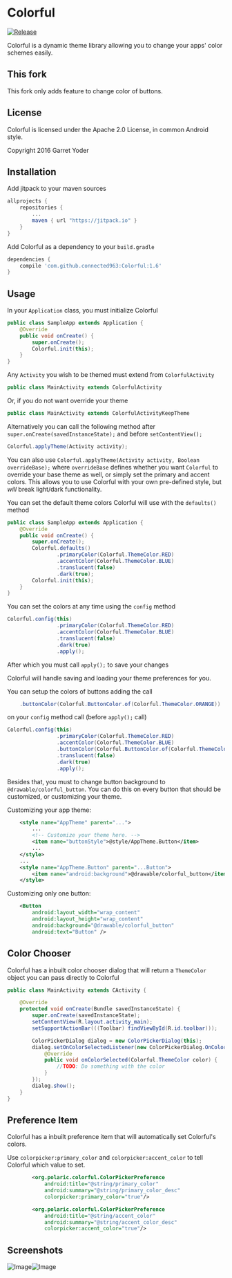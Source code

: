 # Colorful
[![Release](https://jitpack.io/v/connected963/Colorful.svg)](https://jitpack.io/#connected963/Colorful)


Colorful is a dynamic theme library allowing you to change your apps' color schemes easily.

## This fork
This fork only adds feature to change color of buttons.

## License

Colorful is licensed under the Apache 2.0 License, in common Android style.

Copyright 2016 Garret Yoder


## Installation
Add jitpack to your maven sources
```groovy
allprojects {
    repositories {
        ...
        maven { url "https://jitpack.io" }
    }
}
```
Add Colorful as a dependency to your `build.gradle`
```groovy
dependencies {
    compile 'com.github.connected963:Colorful:1.6'
}
```

## Usage

In your `Application` class, you must initialize Colorful
```java
public class SampleApp extends Application {
    @Override
    public void onCreate() {
        super.onCreate();
        Colorful.init(this);
    }
}
```
Any `Activity` you wish to be themed must extend from `ColorfulActivity`
```java
public class MainActivity extends ColorfulActivity
```
Or, if you do not want override your theme
```java
public class MainActivity extends ColorfulActivityKeepTheme
```
Alternatively you can call the following method after `super.onCreate(savedInstanceState);` and before `setContentView();`
```java
Colorful.applyTheme(Activity activity);
```
You can also use `Colorful.applyTheme(Activity activity, Boolean overrideBase);` where `overrideBase` defines whether you want `Colorful` to override your base theme as well, or simply set the primary and accent colors. This allows you to use Colorful with your own pre-defined style, but *will* break light/dark functionality.

You can set the default theme colors Colorful will use with the `defaults()` method
```java
public class SampleApp extends Application {
    @Override
    public void onCreate() {
        super.onCreate();
        Colorful.defaults()
                .primaryColor(Colorful.ThemeColor.RED)
                .accentColor(Colorful.ThemeColor.BLUE)
                .translucent(false)
                .dark(true);
        Colorful.init(this);
    }
}
```
You can set the colors at any time using the `config` method
```java
Colorful.config(this)
                .primaryColor(Colorful.ThemeColor.RED)
                .accentColor(Colorful.ThemeColor.BLUE)
                .translucent(false)
                .dark(true)
                .apply();
```
After which you must call `apply();` to save your changes

Colorful will handle saving and loading your theme preferences for you.

You can setup the colors of buttons adding the call 
```java
    .buttonColor(Colorful.ButtonColor.of(Colorful.ThemeColor.ORANGE))
```
on your `config` method call (before `apply();` call)
```java
Colorful.config(this)
                .primaryColor(Colorful.ThemeColor.RED)
                .accentColor(Colorful.ThemeColor.BLUE)
                .buttonColor(Colorful.ButtonColor.of(Colorful.ThemeColor.ORANGE))
                .translucent(false)
                .dark(true)
                .apply();
```
Besides that, you must to change button background to `@drawable/colorful_button`.
You can do this on every button that should be customized, or customizing your theme.

Customizing your app theme:
```xml
    <style name="AppTheme" parent="...">
        ...
        <!-- Customize your theme here. -->
        <item name="buttonStyle">@style/AppTheme.Button</item>
        ...
    </style>
    ...
    <style name="AppTheme.Button" parent="...Button">
        <item name="android:background">@drawable/colorful_button</item>
    </style>
```

Customizing only one button:
```xml
    <Button
        android:layout_width="wrap_content"
        android:layout_height="wrap_content"
        android:background="@drawable/colorful_button"
        android:text="Button" />
```
## Color Chooser

Colorful has a inbuilt color chooser dialog that will return a `ThemeColor` object you can pass directly to Colorful
```java
public class MainActivity extends CActivity {

    @Override
    protected void onCreate(Bundle savedInstanceState) {
        super.onCreate(savedInstanceState);
        setContentView(R.layout.activity_main);
        setSupportActionBar(((Toolbar) findViewById(R.id.toolbar)));

        ColorPickerDialog dialog = new ColorPickerDialog(this);
        dialog.setOnColorSelectedListener(new ColorPickerDialog.OnColorSelectedListener() {
            @Override
            public void onColorSelected(Colorful.ThemeColor color) {
                //TODO: Do something with the color
            }
        });
        dialog.show();
    }
}
```

## Preference Item
Colorful has a inbuilt preference item that will automatically set Colorful's colors.

Use `colorpicker:primary_color` and `colorpicker:accent_color` to tell Colorful which value to set.
```xml
        <org.polaric.colorful.ColorPickerPreference
            android:title="@string/primary_color"
            android:summary="@string/primary_color_desc"
            colorpicker:primary_color="true"/>

        <org.polaric.colorful.ColorPickerPreference
            android:title="@string/accent_color"
            android:summary="@string/accent_color_desc"
            colorpicker:accent_color="true"/>
```
           

## Screenshots
![Image](screenshots/art1.png)![Image](screenshots/art2.png)
